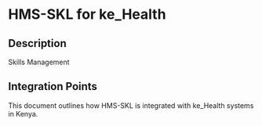 # HMS-SKL for ke_Health

## Description

Skills Management

## Integration Points

This document outlines how HMS-SKL is integrated with ke_Health systems in Kenya.

